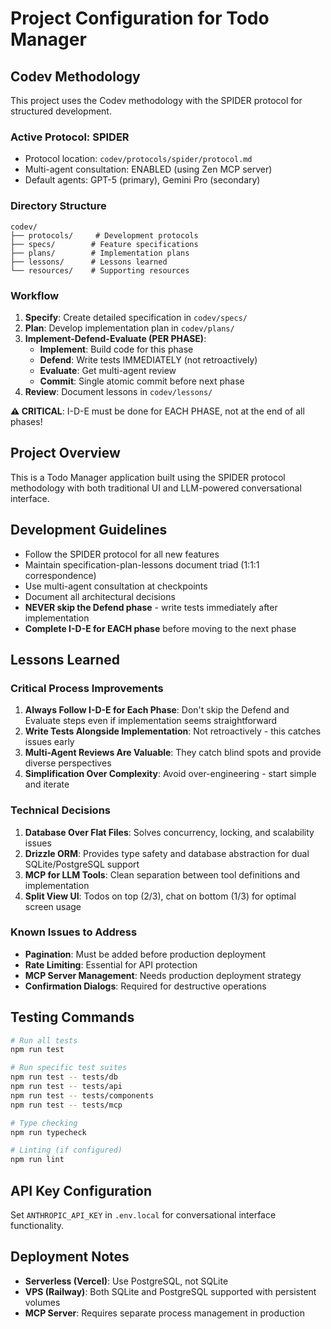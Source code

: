 # Project Configuration for Todo Manager

## Codev Methodology
This project uses the Codev methodology with the SPIDER protocol for structured development.

### Active Protocol: SPIDER
- Protocol location: `codev/protocols/spider/protocol.md`
- Multi-agent consultation: ENABLED (using Zen MCP server)
- Default agents: GPT-5 (primary), Gemini Pro (secondary)

### Directory Structure
```
codev/
├── protocols/     # Development protocols
├── specs/        # Feature specifications
├── plans/        # Implementation plans
├── lessons/      # Lessons learned
└── resources/    # Supporting resources
```

### Workflow
1. **Specify**: Create detailed specification in `codev/specs/`
2. **Plan**: Develop implementation plan in `codev/plans/`
3. **Implement-Defend-Evaluate (PER PHASE)**:
   - **Implement**: Build code for this phase
   - **Defend**: Write tests IMMEDIATELY (not retroactively)
   - **Evaluate**: Get multi-agent review
   - **Commit**: Single atomic commit before next phase
4. **Review**: Document lessons in `codev/lessons/`

**⚠️ CRITICAL**: I-D-E must be done for EACH PHASE, not at the end of all phases!

## Project Overview
This is a Todo Manager application built using the SPIDER protocol methodology with both traditional UI and LLM-powered conversational interface.

## Development Guidelines
- Follow the SPIDER protocol for all new features
- Maintain specification-plan-lessons document triad (1:1:1 correspondence)
- Use multi-agent consultation at checkpoints
- Document all architectural decisions
- **NEVER skip the Defend phase** - write tests immediately after implementation
- **Complete I-D-E for EACH phase** before moving to the next phase

## Lessons Learned

### Critical Process Improvements
1. **Always Follow I-D-E for Each Phase**: Don't skip the Defend and Evaluate steps even if implementation seems straightforward
2. **Write Tests Alongside Implementation**: Not retroactively - this catches issues early
3. **Multi-Agent Reviews Are Valuable**: They catch blind spots and provide diverse perspectives
4. **Simplification Over Complexity**: Avoid over-engineering - start simple and iterate

### Technical Decisions
1. **Database Over Flat Files**: Solves concurrency, locking, and scalability issues
2. **Drizzle ORM**: Provides type safety and database abstraction for dual SQLite/PostgreSQL support
3. **MCP for LLM Tools**: Clean separation between tool definitions and implementation
4. **Split View UI**: Todos on top (2/3), chat on bottom (1/3) for optimal screen usage

### Known Issues to Address
- **Pagination**: Must be added before production deployment
- **Rate Limiting**: Essential for API protection
- **MCP Server Management**: Needs production deployment strategy
- **Confirmation Dialogs**: Required for destructive operations

## Testing Commands
```bash
# Run all tests
npm run test

# Run specific test suites
npm run test -- tests/db
npm run test -- tests/api
npm run test -- tests/components
npm run test -- tests/mcp

# Type checking
npm run typecheck

# Linting (if configured)
npm run lint
```

## API Key Configuration
Set `ANTHROPIC_API_KEY` in `.env.local` for conversational interface functionality.

## Deployment Notes
- **Serverless (Vercel)**: Use PostgreSQL, not SQLite
- **VPS (Railway)**: Both SQLite and PostgreSQL supported with persistent volumes
- **MCP Server**: Requires separate process management in production